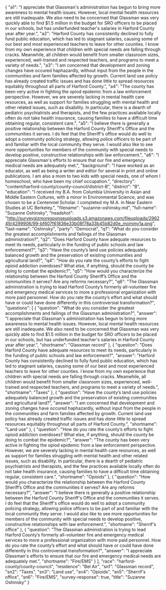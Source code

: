 {
  "a1": "I appreciate that Glassman's administration has begun to bring more awareness to  mental health issues. However, local mental health resources are still inadequate. We also need to be concerned that Glassman was very quickly able to find $1.5 million in the budget for SRO officers to be placed in our schools, but has underfunded teacher's salaries in Harford County year after year.",
  "a2": "Harford County has consistently declined to fully fund public education, which has led to stagnant salaries, causing some of our best and most experienced teachers to leave for other counties. I know from my own experience that children with special needs are falling through cracks. Meanwhile, all children would benefit from smaller classroom sizes, experienced, well-trained and respected teachers,  and programs to meet a variety of needs.",
  "a3": "I am concerned that development and zoning changes have occured haphazardly, without input from the people in the communities and farm families affected by growth.  Current land use policy has already created traffic issues and has done little to spread resources equitably throughout all parts of Harford County.",
  "a4": "The county has been very active in fighting the opiod epidemic from a law enforcement perspective. However, we are severely lacking in mental health care resources, as well as support for families struggling with mental health and other related issues, such as disability. In particular, there is a dearth of  pediatric psychiatrists and therapists, and the few practices available locally often do not take health insurance, causing families to have a difficult time obtaining regular, consistent care.",
  "a5": "I believe there is generally a positive relationship between the Harford County Sheriff's Office and the communities it serves.  I do feel that the Sheriff's office would do well to adopt a community policing strategy, allowing police officers to be part of and familiar with the local community they serve.  I would also like to see more opportunities for members of the community with special needs to develop positive, constructive relationships with law enforcement.",
  "a6": "I appreciate Glassman's efforts to ensure that our fire and emergency medical needs are adequately met.",
  "background": "I have worked as an educator, as well as being a writer and editor for several in print and online publications. I am also a mom to two kids with special needs, one of whom I homeschool, who have been my chief occupation.",
  "directory": "content/harford-county/county-council/district-B",
  "district": "B",
  "education": "I received my B.A. from Columbia University in Asian and Middle Eastern Cultures,  with a minor in Environmental Science,  and was chosen to be a Centenniel Scholar.  I completed my M.A. in Near Eastern Studies at UC Berkeley.",
  "filename": "suzanne-oshinsky.md",
  "full-name": "Suzanne Oshinsky",
  "headshot": "http://surveygizmoresponseuploads.s3.amazonaws.com/fileuploads/296249/4299906/99-bf607f61836e33b08f78a33b45b82d0e_mommy1a.png",
  "last-name": "Oshinsky",
  "party": "Democrat",
  "q1": "What do you consider the greatest accomplishments and failings of the Glassman administration?",
  "q2": "Does Harford County have adequate resources to meet its needs, particularly in the funding of public schools and law enforcement?",
  "q3": "Have the county’s land use policies adequately balanced growth and the preservation of existing communities and agricultural land?",
  "q4": "How do you rate the county’s efforts to fight opioid addiction overdoses? What else, if anything, should the county be doing to combat the epidemic?",
  "q5": "How would you characterize the relationship between the Harford County Sheriff’s Office and the communities it serves? Are any reforms necessary?",
  "q6": "The Glassman administration is trying to lead Harford County’s formerly all-volunteer fire and emergency medical services to more a professional organization with more paid personnel. How do you rate the county’s effort and what should have or could have done differently in this controversial transformation?",
  "questions": [
    {
      "question": "What do you consider the greatest accomplishments and failings of the Glassman administration?",
      "answer": "I appreciate that Glassman's administration has begun to bring more awareness to  mental health issues. However, local mental health resources are still inadequate. We also need to be concerned that Glassman was very quickly able to find $1.5 million in the budget for SRO officers to be placed in our schools, but has underfunded teacher's salaries in Harford County year after year.",
      "shortname": "Glassman record"
    },
    {
      "question": "Does Harford County have adequate resources to meet its needs, particularly in the funding of public schools and law enforcement?",
      "answer": "Harford County has consistently declined to fully fund public education, which has led to stagnant salaries, causing some of our best and most experienced teachers to leave for other counties. I know from my own experience that children with special needs are falling through cracks. Meanwhile, all children would benefit from smaller classroom sizes, experienced, well-trained and respected teachers,  and programs to meet a variety of needs.",
      "shortname": "Taxes"
    },
    {
      "question": "Have the county’s land use policies adequately balanced growth and the preservation of existing communities and agricultural land?",
      "answer": "I am concerned that development and zoning changes have occured haphazardly, without input from the people in the communities and farm families affected by growth.  Current land use policy has already created traffic issues and has done little to spread resources equitably throughout all parts of Harford County.",
      "shortname": "Land use"
    },
    {
      "question": "How do you rate the county’s efforts to fight opioid addiction overdoses? What else, if anything, should the county be doing to combat the epidemic?",
      "answer": "The county has been very active in fighting the opiod epidemic from a law enforcement perspective. However, we are severely lacking in mental health care resources, as well as support for families struggling with mental health and other related issues, such as disability. In particular, there is a dearth of  pediatric psychiatrists and therapists, and the few practices available locally often do not take health insurance, causing families to have a difficult time obtaining regular, consistent care.",
      "shortname": "Opioids"
    },
    {
      "question": "How would you characterize the relationship between the Harford County Sheriff’s Office and the communities it serves? Are any reforms necessary?",
      "answer": "I believe there is generally a positive relationship between the Harford County Sheriff's Office and the communities it serves.  I do feel that the Sheriff's office would do well to adopt a community policing strategy, allowing police officers to be part of and familiar with the local community they serve.  I would also like to see more opportunities for members of the community with special needs to develop positive, constructive relationships with law enforcement.",
      "shortname": "Sherrif's office"
    },
    {
      "question": "The Glassman administration is trying to lead Harford County’s formerly all-volunteer fire and emergency medical services to more a professional organization with more paid personnel. How do you rate the county’s effort and what should have or could have done differently in this controversial transformation?",
      "answer": "I appreciate Glassman's efforts to ensure that our fire and emergency medical needs are adequately met.",
      "shortname": "Fire/EMS"
    }
  ],
  "race": "harford-county/county-council",
  "residence": "Bel Air",
  "sn1": "Glassman record",
  "sn2": "Taxes",
  "sn3": "Land use",
  "sn4": "Opioids",
  "sn5": "Sherrif's office",
  "sn6": "Fire/EMS",
  "survey-response": true,
  "title": "Suzanne Oshinsky"
}
